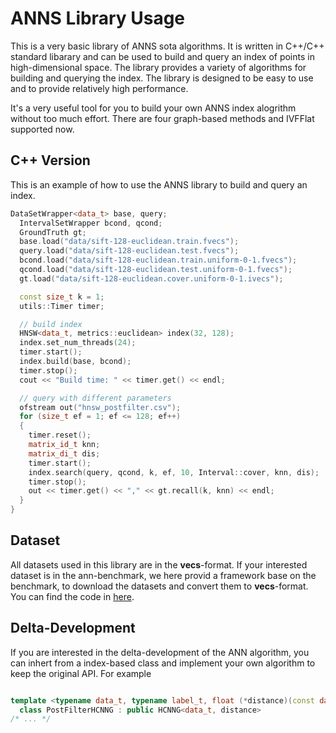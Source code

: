 # ANNS Library Usage

This is a very basic library of ANNS sota algorithms. It is written in C++/C++ standard libarary and can be used to build and query an index of points in high-dimensional space. The library provides a variety of algorithms for building and querying the index. The library is designed to be easy to use and to provide relatively high performance.

It's a very useful tool for you to build your own ANNS index alogrithm without too much effort.
There are four graph-based methods and IVFFlat supported now.

## C++ Version

This is an example of how to use the ANNS library to build and query an index.

```c++
DataSetWrapper<data_t> base, query;
  IntervalSetWrapper bcond, qcond;
  GroundTruth gt;
  base.load("data/sift-128-euclidean.train.fvecs");
  query.load("data/sift-128-euclidean.test.fvecs");
  bcond.load("data/sift-128-euclidean.train.uniform-0-1.fvecs");
  qcond.load("data/sift-128-euclidean.test.uniform-0-1.fvecs");
  gt.load("data/sift-128-euclidean.cover.uniform-0-1.ivecs");

  const size_t k = 1;
  utils::Timer timer;

  // build index
  HNSW<data_t, metrics::euclidean> index(32, 128);
  index.set_num_threads(24); 
  timer.start();
  index.build(base, bcond);
  timer.stop();
  cout << "Build time: " << timer.get() << endl;

  // query with different parameters
  ofstream out("hnsw_postfilter.csv");
  for (size_t ef = 1; ef <= 128; ef++)
  {
    timer.reset();
    matrix_id_t knn;
    matrix_di_t dis;
    timer.start();
    index.search(query, qcond, k, ef, 10, Interval::cover, knn, dis);
    timer.stop();
    out << timer.get() << "," << gt.recall(k, knn) << endl;
  }
}
```

## Dataset 

All datasets used in this library are in the **vecs**-format. If your interested dataset is in the ann-benchmark, we here provid a framework base on the benchmark, to download the datasets and convert them to **vecs**-format. You can find the code in [here](https://github.com/PUITAR/ANNS-DATA.git).

## Delta-Development

If you are interested in the delta-development of the ANN algorithm, you can inhert from a index-based class and implement your own algorithm to keep the original API. For example

```c++

template <typename data_t, typename label_t, float (*distance)(const data_t *, const data_t *, size_t)>
  class PostFilterHCNNG : public HCNNG<data_t, distance>
/* ... */
```
